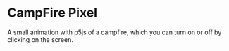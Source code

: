 # CampFire Pixel

A small animation with p5js of a campfire, which you can turn on or off by clicking on the screen.
